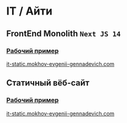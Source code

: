 # IT / Айти

## FrontEnd Monolith `Next JS 14`

### [Рабочий пример](https://it-frontend-monolith-nextjs14.mokhov-evgenii-gennadevich.com/)

[it-static.mokhov-evgenii-gennadevich.com](https://it-frontend-monolith-nextjs14.mokhov-evgenii-gennadevich.com/)

## Статичный вёб-сайт

### [Рабочий пример](https://it-static.mokhov-evgenii-gennadevich.com/)

[it-static.mokhov-evgenii-gennadevich.com](https://it-static.mokhov-evgenii-gennadevich.com/)